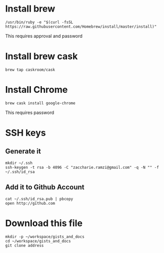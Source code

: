 # Install brew
```
/usr/bin/ruby -e "$(curl -fsSL https://raw.githubusercontent.com/Homebrew/install/master/install)"
```
This requires approval and password
# Install brew cask
```
brew tap caskroom/cask
```
# Install Chrome
```
brew cask install google-chrome
```
This requires password
# SSH keys
## Generate it
```
mkdir ~/.ssh
ssh-keygen -t rsa -b 4096 -C "zaccharie.ramzi@gmail.com" -q -N "" -f ~/.ssh/id_rsa
```
## Add it to Github Account
```
cat ~/.ssh/id_rsa.pub | pbcopy
open http://github.com
```
# Download this file
```
mkdir -p ~/workspace/gists_and_docs
cd ~/workspace/gists_and_docs
git clone address
```

